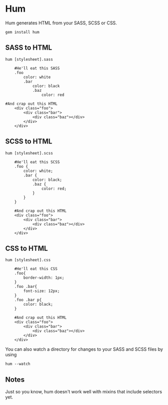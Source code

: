# Hum

Hum generates HTML from your SASS, SCSS or CSS.

`gem install hum`

## SASS to HTML

`hum [stylesheet].sass`

		#He'll eat this SASS
		.foo
			color: white
			.bar
				color: black
				.baz
					color: red

    #And crap out this HTML
		<div class="foo">
			<div class="bar">
				<div class="baz"></div>
			</div>
		</div>

## SCSS to HTML

`hum [stylesheet].scss`

		#He'll eat this SCSS
		.foo {
			color: white;
			.bar {
				color: black;
				.baz {
					color: red;
				}
			}
		}

		#And crap out this HTML
		<div class="foo">
			<div class="bar">
				<div class="baz"></div>
			</div>
		</div>

## CSS to HTML

`hum [stylesheet].css`

		#He'll eat this CSS
		.foo{
			border-width: 1px;
		}
		.foo .bar{
			font-size: 12px;
		}
		.foo .bar p{
			color: black;
		}

		#And crap out this HTML
		<div class="foo">
			<div class="bar">
				<div class="baz"></div>
			</div>
		</div>

You can also watch a directory for changes to your SASS and SCSS files by using

`hum --watch`

## Notes

Just so you know, hum doesn't work well with mixins that include selectors yet.